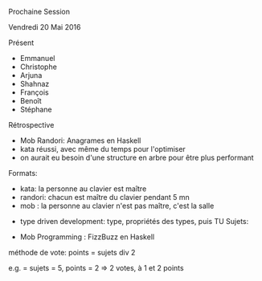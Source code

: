 Prochaine Session

Vendredi 20 Mai 2016

Présent
- Emmanuel
- Christophe
- Arjuna
- Shahnaz
- François
- Benoît
- Stéphane

Rétrospective
- Mob Randori: Anagrames en Haskell
- kata réussi, avec même du temps pour l'optimiser
- on aurait eu besoin d'une structure en arbre pour être plus performant



Formats:
- kata: la personne au clavier est maître
- randori: chacun est maître du clavier pendant 5 mn
- mob : la personne au clavier n'est pas maître, c'est la salle

* type driven development: type, propriétés des types, puis TU
Sujets:
- Mob Programming : FizzBuzz en Haskell
 


méthode de vote:
points = sujets div 2

e.g. = sujets = 5, points = 2 => 2 votes, à 1 et 2 points
